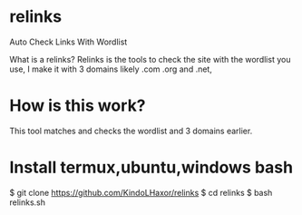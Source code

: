 # relinks
Auto Check Links With Wordlist

What is a relinks?
Relinks is the tools to check the site with the wordlist you use, 
I make it with 3 domains likely .com .org and .net, 

# How is this work?
This tool matches and checks the wordlist and 3 domains earlier.

# Install termux,ubuntu,windows bash
$ git clone https://github.com/KindoLHaxor/relinks
$ cd relinks
$ bash relinks.sh

